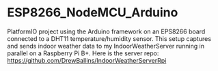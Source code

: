 # ESP8266_NodeMCU_Arduino

PlatformIO project using the Arduino framework on an EPS8266 board connected to a DHT11 temperature/humidity sensor. This setup captures and sends indoor weather data to my IndoorWeatherServer running in parallel on a Raspberry Pi B+. Here is the server repo: https://github.com/DrewBallins/IndoorWeatherServerRpi
